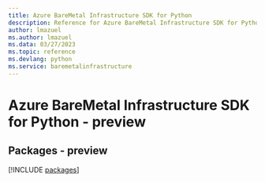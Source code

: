 ```yaml
---
title: Azure BareMetal Infrastructure SDK for Python
description: Reference for Azure BareMetal Infrastructure SDK for Python
author: lmazuel
ms.author: lmazuel
ms.data: 03/27/2023
ms.topic: reference
ms.devlang: python
ms.service: baremetalinfrastructure
---
```

# Azure BareMetal Infrastructure SDK for Python - preview
## Packages - preview
[!INCLUDE [packages](baremetal-infrastructure-index.md)]